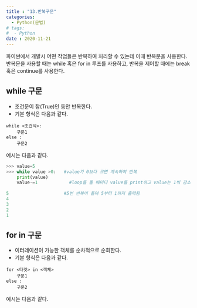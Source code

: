 ```yaml
---
title : "13.반복구문"
categories:
  - Python(문법)
# tags:
#  - Python
date : 2020-11-21
---
```


파이썬에서 개발시 어떤 작업들은 반복하여 처리할 수 있는데 이때 반복문을 사용한다.  
반복문을 사용할 때는 while 혹은 for in 루프를 사용하고, 반복을 제어할 때에는 break 혹은 continue를 사용한다.  

while 구문 
---
- 조건문이 참(True)인 동안 반복한다.  
- 기본 형식은 다음과 같다.  

```
while <조건식>:
    구문1
else : 
    구문2 
```
예시는 다음과 같다. 
```python 
>>> value=5
>>> while value >0:   #value가 0보다 크면 계속하여 반복
	print(value)
	value-=1            #loop를 돌 때마다 value를 print하고 value는 1씩 감소
	
5                     #5번 반복이 돌며 5부터 1까지 출력됨
4
3
2
1
```

for in 구문 
---
- 이터레이션이 가능한 객체를 순차적으로 순회한다.  
- 기본 형식은 다음과 같다.  

```
for <타겟> in <객체>
    구문1
else :
    구문2 
```
예시는 다음과 같다.  

```python 
